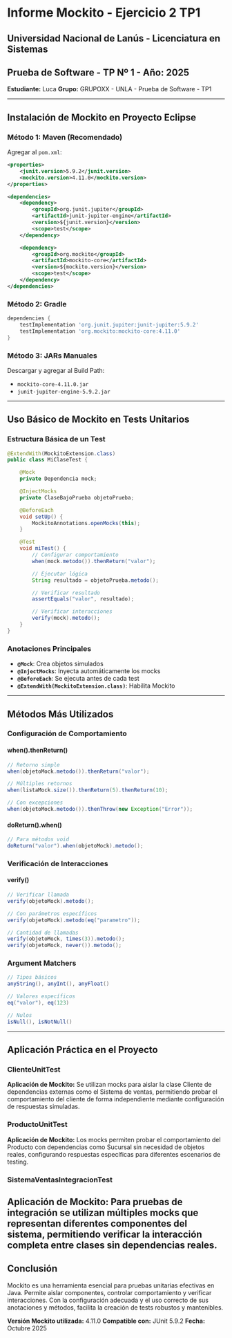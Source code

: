 # Informe Mockito - Ejercicio 2 TP1
## Universidad Nacional de Lanús - Licenciatura en Sistemas
## Prueba de Software - TP Nº 1 - Año: 2025

**Estudiante:** Luca
**Grupo:** GRUPOXX - UNLA - Prueba de Software - TP1

---

## Instalación de Mockito en Proyecto Eclipse

### Método 1: Maven (Recomendado)
Agregar al `pom.xml`:
```xml
<properties>
    <junit.version>5.9.2</junit.version>
    <mockito.version>4.11.0</mockito.version>
</properties>

<dependencies>
    <dependency>
        <groupId>org.junit.jupiter</groupId>
        <artifactId>junit-jupiter-engine</artifactId>
        <version>${junit.version}</version>
        <scope>test</scope>
    </dependency>

    <dependency>
        <groupId>org.mockito</groupId>
        <artifactId>mockito-core</artifactId>
        <version>${mockito.version}</version>
        <scope>test</scope>
    </dependency>
</dependencies>
```

### Método 2: Gradle
```gradle
dependencies {
    testImplementation 'org.junit.jupiter:junit-jupiter:5.9.2'
    testImplementation 'org.mockito:mockito-core:4.11.0'
}
```

### Método 3: JARs Manuales
Descargar y agregar al Build Path:
- `mockito-core-4.11.0.jar`
- `junit-jupiter-engine-5.9.2.jar`

---

## Uso Básico de Mockito en Tests Unitarios

### Estructura Básica de un Test
```java
@ExtendWith(MockitoExtension.class)
public class MiClaseTest {

    @Mock
    private Dependencia mock;

    @InjectMocks
    private ClaseBajoPrueba objetoPrueba;

    @BeforeEach
    void setUp() {
        MockitoAnnotations.openMocks(this);
    }

    @Test
    void miTest() {
        // Configurar comportamiento
        when(mock.metodo()).thenReturn("valor");

        // Ejecutar lógica
        String resultado = objetoPrueba.metodo();

        // Verificar resultado
        assertEquals("valor", resultado);

        // Verificar interacciones
        verify(mock).metodo();
    }
}
```

### Anotaciones Principales
- **`@Mock`**: Crea objetos simulados
- **`@InjectMocks`**: Inyecta automáticamente los mocks
- **`@BeforeEach`**: Se ejecuta antes de cada test
- **`@ExtendWith(MockitoExtension.class)`**: Habilita Mockito

---

## Métodos Más Utilizados

### Configuración de Comportamiento

#### when().thenReturn()
```java
// Retorno simple
when(objetoMock.metodo()).thenReturn("valor");

// Múltiples retornos
when(listaMock.size()).thenReturn(5).thenReturn(10);

// Con excepciones
when(objetoMock.metodo()).thenThrow(new Exception("Error"));
```

#### doReturn().when()
```java
// Para métodos void
doReturn("valor").when(objetoMock).metodo();
```

### Verificación de Interacciones

#### verify()
```java
// Verificar llamada
verify(objetoMock).metodo();

// Con parámetros específicos
verify(objetoMock).metodo(eq("parametro"));

// Cantidad de llamadas
verify(objetoMock, times(3)).metodo();
verify(objetoMock, never()).metodo();
```

### Argument Matchers
```java
// Tipos básicos
anyString(), anyInt(), anyFloat()

// Valores específicos
eq("valor"), eq(123)

// Nulos
isNull(), isNotNull()
```

---

## Aplicación Práctica en el Proyecto

### ClienteUnitTest
**Aplicación de Mockito:** Se utilizan mocks para aislar la clase Cliente de dependencias externas como el Sistema de ventas, permitiendo probar el comportamiento del cliente de forma independiente mediante configuración de respuestas simuladas.

### ProductoUnitTest
**Aplicación de Mockito:** Los mocks permiten probar el comportamiento del Producto con dependencias como Sucursal sin necesidad de objetos reales, configurando respuestas específicas para diferentes escenarios de testing.

### SistemaVentasIntegracionTest
**Aplicación de Mockito:** Para pruebas de integración se utilizan múltiples mocks que representan diferentes componentes del sistema, permitiendo verificar la interacción completa entre clases sin dependencias reales.
---

## Conclusión

Mockito es una herramienta esencial para pruebas unitarias efectivas en Java. Permite aislar componentes, controlar comportamiento y verificar interacciones. Con la configuración adecuada y el uso correcto de sus anotaciones y métodos, facilita la creación de tests robustos y mantenibles.

**Versión Mockito utilizada:** 4.11.0
**Compatible con:** JUnit 5.9.2
**Fecha:** Octubre 2025
